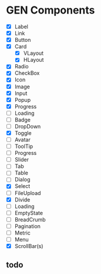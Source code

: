 # GEN Components

- [x] Label
- [x] Link
- [x] Button
- [x] Card
  - [x] VLayout
  - [x] HLayout
- [x] Radio
- [x] CheckBox
- [x] Icon
- [x] Image
- [x] Input
- [x] Popup
- [x] Progress
- [ ] Loading
- [ ] Badge
- [ ] DropDown
- [x] Toggle
- [ ] Avatar
- [ ] ToolTip
- [ ] Progress
- [ ] Slider
- [ ] Tab
- [ ] Table
- [ ] Dialog
- [x] Select
- [ ] FileUpload
- [x] Divide
- [ ] Loading
- [ ] EmptyState
- [ ] BreadCrumb
- [ ] Pagination
- [ ] Metric
- [ ] Menu
- [x] ScrollBar(s)

## todo

